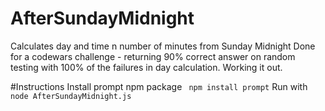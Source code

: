 # AfterSundayMidnight
Calculates day and time n number of minutes from Sunday Midnight
Done for a codewars challenge - returning 90% correct answer on random testing with 100% of the failures in day calculation. Working it out. 

#Instructions
Install prompt npm package
``` npm install prompt```
Run with 
```node AfterSundayMidnight.js```

